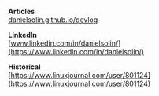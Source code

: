 **Articles**   
[danielsolin.github.io/devlog](https://danielsolin.github.io/devlog/)


**LinkedIn**   
[www.linkedin.com/in/danielsolin/](https://www.linkedin.com/in/danielsolin/)


**Historical**   
[https://www.linuxjournal.com/user/801124](https://www.linuxjournal.com/user/801124)

